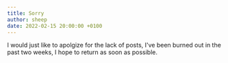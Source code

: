 ```yaml
---
title: Sorry
author: sheep
date: 2022-02-15 20:00:00 +0100
---
```


I would just like to apolgize for the lack of posts, I've been burned out in the past two weeks, I hope to return as soon as possible.
